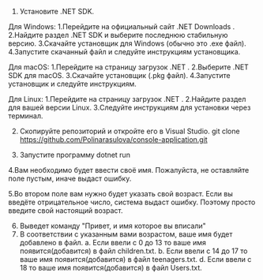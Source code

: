 1. Установите .NET SDK. 

Для Windows:
1.Перейдите на официальный сайт .NET Downloads .
2.Найдите раздел .NET SDK и выберите последнюю стабильную версию.
3.Скачайте установщик для Windows (обычно это .exe файл).
4.Запустите скачанный файл и следуйте инструкциям установщика.

Для macOS:
1.Перейдите на страницу загрузок .NET .
2.Выберите .NET SDK для macOS.
3.Скачайте установщик (.pkg файл).
4.Запустите установщик и следуйте инструкциям.

Для Linux:
1.Перейдите на страницу загрузок .NET .
2.Найдите раздел для вашей версии Linux.
3.Следуйте инструкциям для установки через терминал.

2. Скопируйте репозиторий и откройте его в Visual Studio. 
git clone https://github.com/Polinarasulova/console-application.git

3. Запустите программу 
dotnet run

4.Вам необходимо будет ввести своё имя. Пожалуйста, не оставляйте поле пустым, иначе выдаст ошибку.

5.Во втором поле вам нужно будет указать свой возраст. Если вы введёте отрицательное число, система выдаст ошибку. Поэтому просто введите свой настоящий возраст.

6. Выведет команду "Привет, и имя которое вы вписали"
7. В соответствии с указанным вами возрастом, ваше имя будет добавлено в файл.
a. Если ввели с 0 до 13 то ваше имя появится(добавится) в файл children.txt.
b. Если ввели с 14 до 17 то ваше имя появится(добавится) в файл teenagers.txt.
d. Если ввели с 18 то ваше имя появится(добавится) в файл Users.txt.
